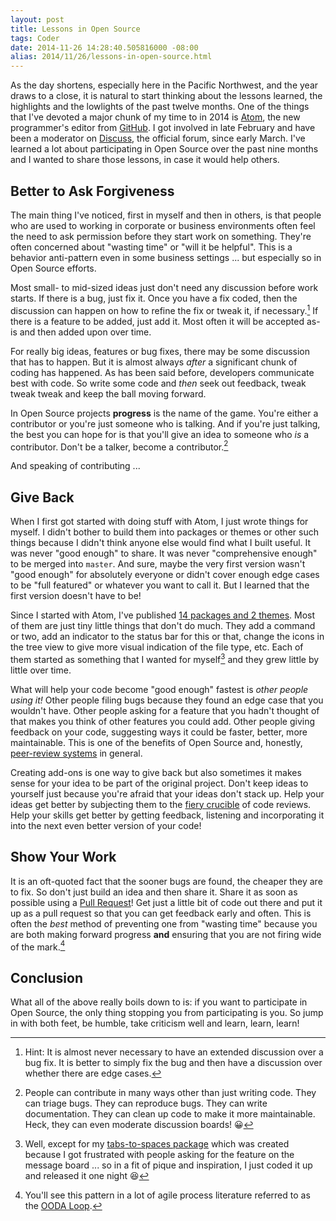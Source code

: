 ```yaml
---
layout: post
title: Lessons in Open Source
tags: Coder
date: 2014-11-26 14:28:40.505816000 -08:00
alias: 2014/11/26/lessons-in-open-source.html
---
```


As the day shortens, especially here in the Pacific Northwest, and the year draws to a close, it is natural to start thinking about the lessons learned, the highlights and the lowlights of the past twelve months. One of the things that I've devoted a major chunk of my time to in 2014 is [Atom][atom], the new programmer's editor from [GitHub][github]. I got involved in late February and have been a moderator on [Discuss][discuss], the official forum, since early March. I've learned a lot about participating in Open Source over the past nine months and I wanted to share those lessons, in case it would help others.

## Better to Ask Forgiveness

The main thing I've noticed, first in myself and then in others, is that people who are used to working in corporate or business environments often feel the need to ask permission before they start work on something. They're often concerned about "wasting time" or "will it be helpful". This is a behavior anti-pattern even in some business settings ... but especially so in Open Source efforts.

Most small- to mid-sized ideas just don't need any discussion before work starts. If there is a bug, just fix it. Once you have a fix coded, then the discussion can happen on how to refine the fix or tweak it, if necessary.[^1] If there is a feature to be added, just add it. Most often it will be accepted as-is and then added upon over time.

For really big ideas, features or bug fixes, there may be some discussion that has to happen. But it is almost always *after* a significant chunk of coding has happened. As has been said before, developers communicate best with code. So write some code and *then* seek out feedback, tweak tweak tweak and keep the ball moving forward.

In Open Source projects **progress** is the name of the game. You're either a contributor or you're just someone who is talking. And if you're just talking, the best you can hope for is that you'll give an idea to someone who *is* a contributor. Don't be a talker, become a contributor.[^2]

And speaking of contributing ...

## Give Back

When I first got started with doing stuff with Atom, I just wrote things for myself. I didn't bother to build them into packages or themes or other such things because I didn't think anyone else would find what I built useful. It was never "good enough" to share. It was never "comprehensive enough" to be merged into `master`. And sure, maybe the very first version wasn't "good enough" for absolutely everyone or didn't cover enough edge cases to be "full featured" or whatever you want to call it. But I learned that the first version doesn't have to be!

Since I started with Atom, I've published [14 packages and 2 themes][my-packages]. Most of them are just tiny little things that don't do much. They add a command or two, add an indicator to the status bar for this or that, change the icons in the tree view to give more visual indication of the file type, etc. Each of them started as something that I wanted for myself[^4] and they grew little by little over time.

What will help your code become "good enough" fastest is *other people using it!* Other people filing bugs because they found an edge case that you wouldn't have. Other people asking for a feature that you hadn't thought of that makes you think of other features you could add. Other people giving feedback on your code, suggesting ways it could be faster, better, more maintainable. This is one of the benefits of Open Source and, honestly, [peer-review systems][peer-review] in general.

Creating add-ons is one way to give back but also sometimes it makes sense for your idea to be part of the original project. Don't keep ideas to yourself just because you're afraid that your ideas don't stack up. Help your ideas get better by subjecting them to the [fiery crucible][great-redeemer] of code reviews. Help your skills get better by getting feedback, listening and incorporating it into the next even better version of your code!

## Show Your Work

It is an oft-quoted fact that the sooner bugs are found, the cheaper they are to fix. So don't just build an idea and then share it. Share it as soon as possible using a [Pull Request][pull-request]! Get just a little bit of code out there and put it up as a pull request so that you can get feedback early and often. This is often the *best* method of preventing one from "wasting time" because you are both making forward progress **and** ensuring that you are not firing wide of the mark.[^3]

## Conclusion

What all of the above really boils down to is: if you want to participate in Open Source, the only thing stopping you from participating is you. So jump in with both feet, be humble, take criticism well and learn, learn, learn!

[^1]: Hint: It is almost never necessary to have an extended discussion over a bug fix. It is better to simply fix the bug and then have a discussion over whether there are edge cases.
[^2]: People can contribute in many ways other than just writing code. They can triage bugs. They can reproduce bugs. They can write documentation. They can clean up code to make it more maintainable. Heck, they can even moderate discussion boards! :grinning:
[^3]: You'll see this pattern in a lot of agile process literature referred to as the [OODA Loop][ooda-loop].
[^4]: Well, except for my [tabs-to-spaces package][tabs-to-spaces] which was created because I got frustrated with people asking for the feature on the message board ... so in a fit of pique and inspiration, I just coded it up and released it one night :laughing:

[atom]: https://atom.io
[discuss]: https://discuss.atom.io
[github]: https://github.com
[great-redeemer]: https://www.youtube.com/watch?v=3uhf4uPruro#t=13
[my-packages]: https://atom.io/users/lee-dohm/packages
[ooda-loop]: http://www.cutimes.com/2012/11/20/the-ooda-loop-of-agile-decision-making
[peer-review]: http://en.wikipedia.org/wiki/Peer_review
[pull-request]: https://help.github.com/articles/using-pull-requests/
[tabs-to-spaces]: https://atom.io/packages/tabs-to-spaces
